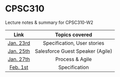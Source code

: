 # CPSC310
Lecture notes & summary for CPSC310-W2



|                   Link                   |          Topics covered          |
| :--------------------------------------: | :------------------------------: |
| [Jan. 23rd](https://github.com/inthEvenin/CPSC310/blob/master/LectureNotes/Jan.%2023rd.md) |   Specification, User stories    |
| [Jan. 25th](https://github.com/inthEvenin/CPSC310/blob/master/LectureNotes/Jan.%2025th.md) | Salesforce Guest Speaker (Agile) |
| [Jan. 27th](https://github.com/inthEvenin/CPSC310/blob/master/LectureNotes/Jan.%2027th.md) |         Process & Agile          |
| [Feb. 1st](https://github.com/inthEvenin/CPSC310/blob/master/LectureNotes/Feb.%201st.md) |          Specification           |

